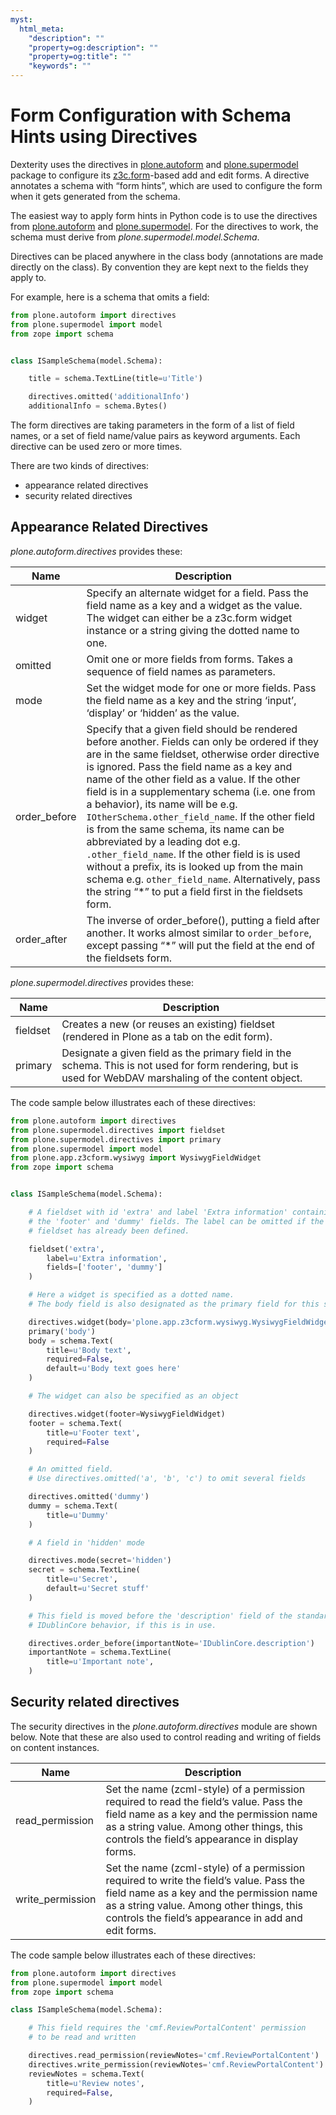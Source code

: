 ```yaml
---
myst:
  html_meta:
    "description": ""
    "property=og:description": ""
    "property=og:title": ""
    "keywords": ""
---
```


# Form Configuration with Schema Hints using Directives

Dexterity uses the directives in [plone.autoform](http://pypi.python.org/pypi/plone.autoform) and [plone.supermodel](http://pypi.python.org/pypi/plone.supermodel) package to configure its [z3c.form](http://docs.zope.org/z3c.form)-based add and edit forms.
A directive annotates a schema with “form hints”, which are used to configure the form when it gets generated from the schema.

The easiest way to apply form hints in Python code is to use the directives from [plone.autoform](http://pypi.python.org/pypi/plone.autoform) and [plone.supermodel](http://pypi.python.org/pypi/plone.supermodel).
For the directives to work, the schema must derive from *plone.supermodel.model.Schema*.

Directives can be placed anywhere in the class body (annotations are made directly on the class).
By convention they are kept next to the fields they apply to.

For example, here is a schema that omits a field:

```python
from plone.autoform import directives
from plone.supermodel import model
from zope import schema


class ISampleSchema(model.Schema):

    title = schema.TextLine(title=u'Title')

    directives.omitted('additionalInfo')
    additionalInfo = schema.Bytes()
```

The form directives are taking parameters in the form of a list of field names,
or a set of field name/value pairs as keyword arguments.
Each directive can be used zero or more times.

There are two kinds of directives:

- appearance related directives
- security related directives

## Appearance Related Directives

*plone.autoform.directives* provides these:

| Name         | Description                                                                                                                                                                                                                                                                                                                                                                                                                                                                                                                                                                                                                                                                                |
| ------------ | ------------------------------------------------------------------------------------------------------------------------------------------------------------------------------------------------------------------------------------------------------------------------------------------------------------------------------------------------------------------------------------------------------------------------------------------------------------------------------------------------------------------------------------------------------------------------------------------------------------------------------------------------------------------------------------------ |
| widget       | Specify an alternate widget for a field. Pass the field name as a key and a widget as the value. The widget can either be a z3c.form widget instance or a string giving the dotted name to one.                                                                                                                                                                                                                                                                                                                                                                                                                                                                                            |
| omitted      | Omit one or more fields from forms. Takes a sequence of field names as parameters.                                                                                                                                                                                                                                                                                                                                                                                                                                                                                                                                                                                                         |
| mode         | Set the widget mode for one or more fields. Pass the field name as a key and the string ‘input’, ‘display’ or ‘hidden’ as the value.                                                                                                                                                                                                                                                                                                                                                                                                                                                                                                                                                       |
| order_before | Specify that a given field should be rendered before another. Fields can only be ordered if they are in the same fieldset, otherwise order directive is ignored. Pass the field name as a key and name of the other field as a value. If the other field is in a supplementary schema (i.e. one from a behavior), its name will be e.g. `IOtherSchema.other_field_name`. If the other field is from the same schema, its name can be abbreviated by a leading dot e.g. `.other_field_name`. If the other field is is used without a prefix, its is looked up from the main schema e.g. `other_field_name`. Alternatively, pass the string “\*” to put a field first in the fieldsets form. |
| order_after  | The inverse of order_before(), putting a field after another. It works almost similar to `order_before`, except  passing “\*” will put the field at the end of the fieldsets form.                                                                                                                                                                                                                                                                                                                                                                                                                                                                                                         |

*plone.supermodel.directives* provides these:

| Name     | Description                                                                                                                                               |
| -------- | --------------------------------------------------------------------------------------------------------------------------------------------------------- |
| fieldset | Creates a new (or reuses an existing) fieldset (rendered in Plone as a tab on the edit form).                                                             |
| primary  | Designate a given field as the primary field in the schema. This is not used for form rendering, but is used for WebDAV marshaling of the content object. |

The code sample below illustrates each of these directives:

```python
from plone.autoform import directives
from plone.supermodel.directives import fieldset
from plone.supermodel.directives import primary
from plone.supermodel import model
from plone.app.z3cform.wysiwyg import WysiwygFieldWidget
from zope import schema


class ISampleSchema(model.Schema):

    # A fieldset with id 'extra' and label 'Extra information' containing
    # the 'footer' and 'dummy' fields. The label can be omitted if the
    # fieldset has already been defined.

    fieldset('extra',
        label=u'Extra information',
        fields=['footer', 'dummy']
    )

    # Here a widget is specified as a dotted name.
    # The body field is also designated as the primary field for this schema

    directives.widget(body='plone.app.z3cform.wysiwyg.WysiwygFieldWidget')
    primary('body')
    body = schema.Text(
        title=u'Body text',
        required=False,
        default=u'Body text goes here'
    )

    # The widget can also be specified as an object

    directives.widget(footer=WysiwygFieldWidget)
    footer = schema.Text(
        title=u'Footer text',
        required=False
    )

    # An omitted field.
    # Use directives.omitted('a', 'b', 'c') to omit several fields

    directives.omitted('dummy')
    dummy = schema.Text(
        title=u'Dummy'
    )

    # A field in 'hidden' mode

    directives.mode(secret='hidden')
    secret = schema.TextLine(
        title=u'Secret',
        default=u'Secret stuff'
    )

    # This field is moved before the 'description' field of the standard
    # IDublinCore behavior, if this is in use.

    directives.order_before(importantNote='IDublinCore.description')
    importantNote = schema.TextLine(
        title=u'Important note',
    )
```

## Security related directives

The security directives in the *plone.autoform.directives* module are shown below.
Note that these are also used to control reading and writing of fields on content instances.

| Name             | Description                                                                                                                                                                                                                             |
| ---------------- | --------------------------------------------------------------------------------------------------------------------------------------------------------------------------------------------------------------------------------------- |
| read_permission  | Set the name (zcml-style) of a permission required to read the field’s value. Pass the field name as a key and the permission name as a string value. Among other things, this controls the field’s appearance in display forms.        |
| write_permission | Set the name (zcml-style)  of a permission required to write the field’s value. Pass the field name as a key and the permission name as a string value. Among other things, this controls the field’s appearance in add and edit forms. |

The code sample below illustrates each of these directives:

```python
from plone.autoform import directives
from plone.supermodel import model
from zope import schema

class ISampleSchema(model.Schema):

    # This field requires the 'cmf.ReviewPortalContent' permission
    # to be read and written

    directives.read_permission(reviewNotes='cmf.ReviewPortalContent')
    directives.write_permission(reviewNotes='cmf.ReviewPortalContent')
    reviewNotes = schema.Text(
        title=u'Review notes',
        required=False,
    )
```
